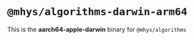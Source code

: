 # `@mhys/algorithms-darwin-arm64`

This is the **aarch64-apple-darwin** binary for `@mhys/algorithms`
